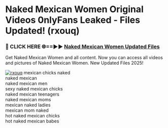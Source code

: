 # Naked Mexican Women Original Videos 0nlyFans Leaked - Files Updated! (rxouq)

<h3>🔴 CLICK HERE 🌐==►► <a href="https://tinyurl.com/up5wt9bj" rel="nofollow">Naked Mexican Women Updated Files</a></h3>

Get Naked Mexican Women and all content. Now you can access all videos and pictures of Naked Mexican Women. New Updated Files 2025!

[![rxouq](https://i.imgur.com/ABiUzMV.gif)](https://tinyurl.com/up5wt9bj)
mexican chicks naked<br>
naked mexican<br>
naked mexican men<br>
sexy naked mexican chicks<br>
naked mexican teenagers<br>
naked mexican moms<br>
mexican naked ladies<br>
mexican mom naked<br>
hot naked mexican chicks<br>
hot naked mexican babes
